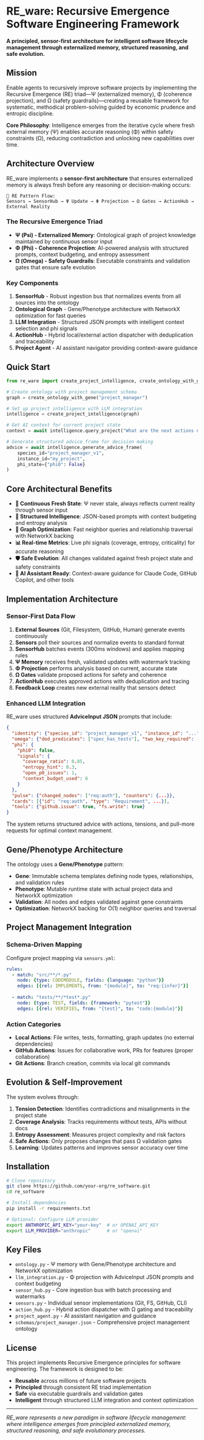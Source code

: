 # RE_ware: Recursive Emergence Software Engineering Framework

**A principled, sensor-first architecture for intelligent software lifecycle management through externalized memory, structured reasoning, and safe evolution.**

## Mission

Enable agents to recursively improve software projects by implementing the Recursive Emergence (RE) triad—Ψ (externalized memory), Φ (coherence projection), and Ω (safety guardrails)—creating a reusable framework for systematic, methodical problem-solving guided by economic prudence and entropic discipline.

**Core Philosophy**: Intelligence emerges from the iterative cycle where fresh external memory (Ψ) enables accurate reasoning (Φ) within safety constraints (Ω), reducing contradiction and unlocking new capabilities over time.

## Architecture Overview

RE_ware implements a **sensor-first architecture** that ensures externalized memory is always fresh before any reasoning or decision-making occurs:

```
🔄 RE Pattern Flow:
Sensors → SensorHub → Ψ Update → Φ Projection → Ω Gates → ActionHub → External Reality
```

### The Recursive Emergence Triad

- **Ψ (Psi) - Externalized Memory**: Ontological graph of project knowledge maintained by continuous sensor input
- **Φ (Phi) - Coherence Projection**: AI-powered analysis with structured prompts, context budgeting, and entropy assessment  
- **Ω (Omega) - Safety Guardrails**: Executable constraints and validation gates that ensure safe evolution

### Key Components

1. **SensorHub** - Robust ingestion bus that normalizes events from all sources into the ontology
2. **Ontological Graph** - Gene/Phenotype architecture with NetworkX optimization for fast queries
3. **LLM Integration** - Structured JSON prompts with intelligent context selection and phi signals
4. **ActionHub** - Hybrid local/external action dispatcher with deduplication and traceability
5. **Project Agent** - AI assistant navigator providing context-aware guidance

## Quick Start

```python
from re_ware import create_project_intelligence, create_ontology_with_gene

# Create ontology with project management schema
graph = create_ontology_with_gene("project_manager")

# Set up project intelligence with LLM integration  
intelligence = create_project_intelligence(graph)

# Get AI context for current project state
context = await intelligence.query_project("What are the next actions needed?")

# Generate structured advice frame for decision making
advice = await intelligence.generate_advice_frame(
    species_id="project_manager_v1",
    instance_id="my_project",
    phi_state={"phi0": False}
)
```

## Core Architectural Benefits

- **🔄 Continuous Fresh State**: Ψ never stale, always reflects current reality through sensor input
- **🧠 Structured Intelligence**: JSON-based prompts with context budgeting and entropy analysis
- **🔗 Graph Optimization**: Fast neighbor queries and relationship traversal with NetworkX backing
- **📊 Real-time Metrics**: Live phi signals (coverage, entropy, criticality) for accurate reasoning
- **🛡️ Safe Evolution**: All changes validated against fresh project state and safety constraints
- **🤖 AI Assistant Ready**: Context-aware guidance for Claude Code, GitHub Copilot, and other tools

## Implementation Architecture

### Sensor-First Data Flow

1. **External Sources** (Git, Filesystem, GitHub, Human) generate events continuously
2. **Sensors** poll their sources and normalize events to standard format
3. **SensorHub** batches events (300ms windows) and applies mapping rules
4. **Ψ Memory** receives fresh, validated updates with watermark tracking
5. **Φ Projection** performs analysis based on current, accurate state
6. **Ω Gates** validate proposed actions for safety and coherence
7. **ActionHub** executes approved actions with deduplication and tracing
8. **Feedback Loop** creates new external reality that sensors detect

### Enhanced LLM Integration

RE_ware uses structured **AdviceInput JSON** prompts that include:

```json
{
  "identity": {"species_id": "project_manager_v1", "instance_id": "..."},
  "omega": {"dod_predicates": ["spec_has_tests"], "two_key_required": ["merge_main"]},
  "phi": {
    "phi0": false,
    "signals": {
      "coverage_ratio": 0.85,
      "entropy_hint": 0.3,
      "open_p0_issues": 1,
      "context_budget_used": 6
    }
  },
  "pulse": {"changed_nodes": ["req:auth"], "counters": {...}},
  "cards": [{"id": "req:auth", "type": "Requirement", ...}],
  "tools": {"github.issue": true, "fs.write": true}
}
```

The system returns structured advice with actions, tensions, and pull-more requests for optimal context management.

## Gene/Phenotype Architecture

The ontology uses a **Gene/Phenotype** pattern:

- **Gene**: Immutable schema templates defining node types, relationships, and validation rules
- **Phenotype**: Mutable runtime state with actual project data and NetworkX optimization
- **Validation**: All nodes and edges validated against gene constraints
- **Optimization**: NetworkX backing for O(1) neighbor queries and traversal

## Project Management Integration

### Schema-Driven Mapping

Configure project mapping via `sensors.yml`:

```yaml
rules:
  - match: "src/**/*.py"
    node: {type: CODEMODULE, fields: {language: "python"}}
    edges: [{rel: IMPLEMENTS, from: "{module}", to: "req:{infer}"}]
    
  - match: "tests/**/*test*.py"  
    node: {type: TEST, fields: {framework: "pytest"}}
    edges: [{rel: VERIFIES, from: "{test}", to: "code:{module}"}]
```

### Action Categories

- **Local Actions**: File writes, tests, formatting, graph updates (no external dependencies)
- **GitHub Actions**: Issues for collaborative work, PRs for features (proper collaboration)
- **Git Actions**: Branch creation, commits via local git commands

## Evolution & Self-Improvement

The system evolves through:

1. **Tension Detection**: Identifies contradictions and misalignments in the project state
2. **Coverage Analysis**: Tracks requirements without tests, APIs without docs
3. **Entropy Assessment**: Measures project complexity and risk factors
4. **Safe Actions**: Only proposes changes that pass Ω validation gates
5. **Learning**: Updates patterns and improves sensor accuracy over time

## Installation

```bash
# Clone repository
git clone https://github.com/your-org/re_software.git
cd re_software

# Install dependencies
pip install -r requirements.txt

# Optional: Configure LLM provider
export ANTHROPIC_API_KEY="your-key"  # or OPENAI_API_KEY
export LLM_PROVIDER="anthropic"      # or "openai"
```

## Key Files

- `ontology.py` - Ψ memory with Gene/Phenotype architecture and NetworkX optimization
- `llm_integration.py` - Φ projection with AdviceInput JSON prompts and context budgeting
- `sensor_hub.py` - Core ingestion bus with batch processing and watermarks
- `sensors.py` - Individual sensor implementations (Git, FS, GitHub, CLI)
- `action_hub.py` - Hybrid action dispatcher with Ω gating and traceability
- `project_agent.py` - AI assistant navigation and guidance
- `schemas/project_manager.json` - Comprehensive project management ontology

## License

This project implements Recursive Emergence principles for software engineering. The framework is designed to be:

- **Reusable** across millions of future software projects
- **Principled** through consistent RE triad implementation  
- **Safe** via executable guardrails and validation gates
- **Intelligent** through structured LLM integration and context optimization

---

*RE_ware represents a new paradigm in software lifecycle management: where intelligence emerges from principled externalized memory, structured reasoning, and safe evolutionary processes.*
